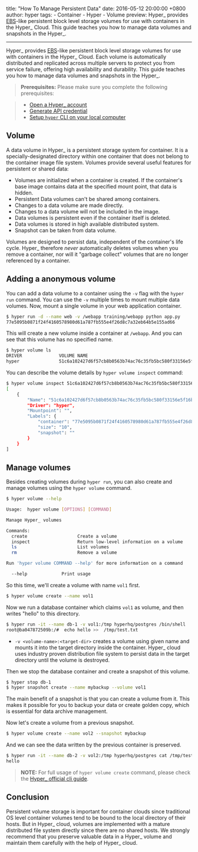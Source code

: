 title: "How To Manage Persistent Data"
date: 2016-05-12 20:00:00 +0800
author: hyper
tags:
    - Container
    - Hyper
    - Volume
preview: Hyper_ provides [EBS](https://aws.amazon.com/ebs/)-like persistent block level storage volumes for use with containers in the Hyper_ Cloud. This guide teaches you how to manage data volumes and snapshots in the Hyper_.

---

 Hyper_ provides [EBS](https://aws.amazon.com/ebs/)-like persistent block level storage volumes for use with containers in the Hyper_ Cloud.  Each volume is automatically distributed and replicated across multiple servers to protect you from service failure, offering high availability and durability. This guide teaches you how to manage data volumes and snapshots in the Hyper_.


> **Prerequisites:**
> Please make sure you complete the following prerequisites:

> - [Open a Hyper_ account](https://console.hyper.sh/register)
> - [Generate API credential](https://docs.hyper.sh/GettingStarted/generate_api_credential.html)
> - [Setup `hyper` CLI on your local computer](https://docs.hyper.sh/GettingStarted/install.html)

## Volume
A data volume in Hyper_ is a persistent storage system for container. It is a specially-designated directory within one container that does not belong to the container image file system. Volumes provide several useful features for persistent or shared data:

- Volumes are initialized when a container is created. If the container's base image contains data at the specified mount point, that data is hidden.
- Persistent Data volumes can't be shared among containers.
- Changes to a data volume are made directly.
- Changes to a data volume will not be included in the image.
- Data volumes is persistent even if the container itself is deleted.
- Data volumes is stored in high available distributed system.
- Snapshot can be taken from data volume.

Volumes are designed to persist data, independent of the container's life cycle. Hyper_ therefore *never* automatically deletes volumes when you remove a container, nor will it "garbage collect" volumes that are no longer referenced by a container.


## Adding a anonymous volume

You can add a data volume to a container using the `-v` flag with the `hyper run` command. You can use the `-v` multiple times to mount multiple data volumes. Now, mount a single volume in your web application container.

``` bash
$ hyper run -d --name web -v /webapp training/webapp python app.py
77e5095b0871f24f4160578980d61a787fb555e4f26d8c7a32eb64b5e155ad66
```

This will create a new volume inside a container at `/webapp`. And you can see that this volume has no specified name.

``` bash
$ hyper volume ls
DRIVER              VOLUME NAME                                                        SIZE                CONTAINER
hyper               51c6a102427d6f57cb8b0563b74ac76c35fb5bc580f33156e5f16b436cd7305    10 GB               77e5095b0871
```

You can describe the volume details by `hyper volume inspect` command:
``` bash
$ hyper volume inspect 51c6a102427d6f57cb8b0563b74ac76c35fb5bc580f33156e5f16b436cd7305
[
    {
        "Name": "51c6a102427d6f57cb8b0563b74ac76c35fb5bc580f33156e5f16b436cd7305",
        "Driver": "hyper",
        "Mountpoint": "",
        "Labels": {
            "container": "77e5095b0871f24f4160578980d61a787fb555e4f26d8c7a32eb64b5e155ad66",
            "size": "10",
            "snapshot": ""
        }
    }
]
```

## Manage volumes

Besides creating volumes during `hyper run`, you can also create and manage volumes using the `hyper volume` command.

``` bash
$ hyper volume --help

Usage:  hyper volume [OPTIONS] [COMMAND]

Manage Hyper_ volumes

Commands:
  create                   Create a volume
  inspect                  Return low-level information on a volume
  ls                       List volumes
  rm                       Remove a volume

Run 'hyper volume COMMAND --help' for more information on a command

  --help             Print usage
```
So this time, we'll create a volume with name `vol1` first.

``` bash
$ hyper volume create --name vol1
```

Now we run a database container which claims `vol1` as volume, and then writes "hello" to this directory.
``` bash
$ hyper run -it --name db-1 -v vol1:/tmp hyperhq/postgres /bin/shell
root@ba047872509b:/#  echo hello >>  /tmp/test.txt
```
* `-v <volume-name>:<target-dir>` creates a volume using given name and mounts it into the target directory inside the container. Hyper_ cloud uses industry proven distribution file system to persist data in the target directory until the volume is destroyed.

Then we stop the database container and create a snapshot of this volume.
``` bash
$ hyper stop db-1
$ hyper snapshot create --name mybackup --volume vol1
```

The main benefit of a snapshot is that you can create a volume from it. This makes it possible for you to backup your data or create golden copy, which is essential for data archive management.

Now let's create a volume from a previous snapshot.

``` bash
$ hyper volume create --name vol2 --snapshot mybackup
```

And we can see the data written by the previous container is preserved.
``` bash
$ hyper run -it --name db-2 -v vol2:/tmp hyperhq/postgres cat /tmp/test.txt
hello
```

> **NOTE:**
> For full usage of `hyper volume create` command, please check the [Hyper_ official cli guide](https://docs.hyper.sh/Reference/CLI/volume_create.html).

## Conclusion

Persistent volume storage is important for container clouds since traditional OS level container volumes tend to be bound to the local directory of their hosts. But in Hyper_ cloud, volumes are implemented with a mature distributed file system directly since there are no shared hosts. We strongly recommend that you preserve valuable data in a Hyper_ volume and maintain them carefully with the help of Hyper_ cloud.

